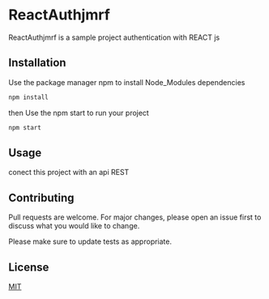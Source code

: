 # ReactAuthjmrf

ReactAuthjmrf is a sample project authentication with REACT js

## Installation


Use the package manager npm to install Node_Modules dependencies
```bash
npm install
```

then Use the  npm start to run your project
```bash
npm start
```

## Usage

conect this project with an api REST 

## Contributing
Pull requests are welcome. For major changes, please open an issue first to discuss what you would like to change.

Please make sure to update tests as appropriate.

## License
[MIT](https://choosealicense.com/licenses/mit/)

